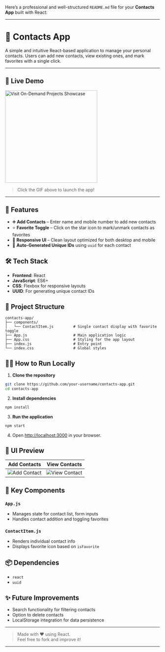 Here’s a professional and well-structured `README.md` file for your **Contacts App** built with React:

---

# 📇 Contacts App

A simple and intuitive React-based application to manage your personal contacts. Users can add new contacts, view existing ones, and mark favorites with a single click.

---

## 🔗 Live Demo

<a href="https://contlistfavnag.ccbp.tech/" target="_blank">
  <img    src="https://media4.giphy.com/media/v1.Y2lkPTc5MGI3NjExYmMwNjhtajFwNDdrbDNicXN5Y3Y3OGw5ZXZhMDhkemF4M2ZxdHZjNSZlcD12MV9pbnRlcm5hbF9naWZfYnlfaWQmY3Q9Zw/mBRLcBE5qCbe1xvwQ3/giphy.gif" 
    alt="Visit On-Demand Projects Showcase" 
    width="300" 
    height="300"
  />
</a>

> Click the GIF above to launch the app!

---


## 🚀 Features

- ➕ **Add Contacts** – Enter name and mobile number to add new contacts
- ⭐ **Favorite Toggle** – Click on the star icon to mark/unmark contacts as favorites
- 📱 **Responsive UI** – Clean layout optimized for both desktop and mobile
- 🔄 **Auto-Generated Unique IDs** using `uuid` for each contact

## 🛠️ Tech Stack

- **Frontend**: React
- **JavaScript**: ES6+
- **CSS**: Flexbox for responsive layouts
- **UUID**: For generating unique contact IDs

## 📂 Project Structure

```
contacts-app/
├── components/
│   └── ContactItem.js         # Single contact display with favorite toggle
├── App.js                     # Main application logic
├── App.css                    # Styling for the app layout
├── index.js                   # Entry point
└── index.css                  # Global styles
```

## 🧑‍💻 How to Run Locally

1. **Clone the repository**

```bash
git clone https://github.com/your-username/contacts-app.git
cd contacts-app
```

2. **Install dependencies**

```bash
npm install
```

3. **Run the application**

```bash
npm start
```

4. Open [http://localhost:3000](http://localhost:3000) in your browser.

## 📸 UI Preview

| Add Contacts | View Contacts |
|--------------|----------------|
| ![Add Contact](https://user-images.githubusercontent.com/000000/0000000/add-contact.gif) | ![View Contact](https://user-images.githubusercontent.com/000000/0000000/view-contact.gif) |

## 🧩 Key Components

### `App.js`

- Manages state for contact list, form inputs
- Handles contact addition and toggling favorites

### `ContactItem.js`

- Renders individual contact info
- Displays favorite icon based on `isFavorite`

## 📦 Dependencies

- `react`
- `uuid`

## ✨ Future Improvements

- Search functionality for filtering contacts
- Option to delete contacts
- LocalStorage integration for data persistence

---

> Made with ❤️ using React.  
> Feel free to fork and improve it!

---
